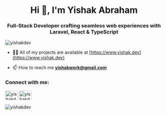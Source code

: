 <h1 align="center">Hi 👋, I'm Yishak Abraham</h1>
<h3 align="center">Full-Stack Developer crafting seamless web experiences with Laravel, React & TypeScript</h3>

<p align="left"> <img src="https://komarev.com/ghpvc/?username=yishakdev&label=Profile%20views&color=0e75b6&style=flat" alt="yishakdev" /> </p>

- 👨‍💻 All of my projects are available at [https://www.yishak.dev](https://www.yishak.dev)

- 📫 How to reach me **yishakwork@gmail.com**

<h3 align="left">Connect with me:</h3>
<p align="left">
<a href="https://twitter.com/yishakdev" target="blank"><img align="center" src="https://raw.githubusercontent.com/rahuldkjain/github-profile-readme-generator/master/src/images/icons/Social/twitter.svg" alt="yishakdev" height="30" width="40" /></a>
<a href="https://linkedin.com/in/yishakdev" target="blank"><img align="center" src="https://raw.githubusercontent.com/rahuldkjain/github-profile-readme-generator/master/src/images/icons/Social/linked-in-alt.svg" alt="yishakdev" height="30" width="40" /></a>
</p>

<p><img align="center" src="https://github-readme-streak-stats.herokuapp.com/?user=yishakdev&" alt="yishakdev" /></p>
